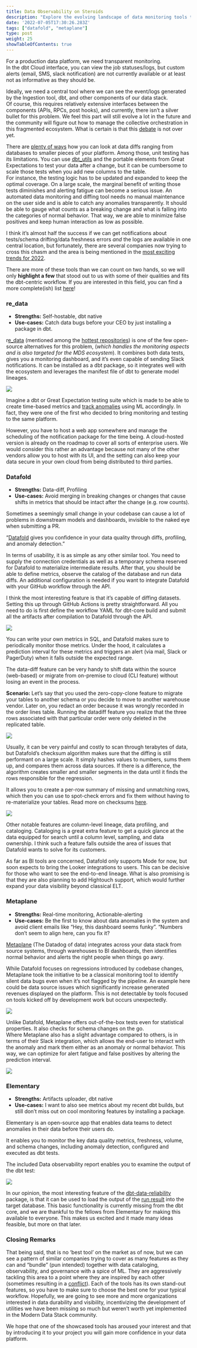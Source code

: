 ```yaml
---
title: Data Observability on Steroids
description: "Explore the evolving landscape of data monitoring tools that enhance transparency, reduce manual intervention, and tackle data discrepancies in modern data stacks."
date: '2022-07-05T17:30:26.283Z'
tags: ["datafold", "metaplane"]
type: post
weight: 25
showTableOfContents: true
---
```


For a production data platform, we need transparent monitoring.   
In the dbt Cloud interface, you can view the job statuses/logs, but custom alerts (email, SMS, slack notification) are not currently available or at least not as informative as they should be.

Ideally, we need a central tool where we can see the event/logs generated by the Ingestion tool, dbt, and other components of our data stack.   
Of course, this requires relatively extensive interfaces between the components (APIs, RPCs, post hooks), and currently, there isn’t a silver bullet for this problem. We feel this part will still evolve a lot in the future and the community will figure out how to manage the collective orchestration in this fragmented ecosystem. What is certain is that this [debate](https://roundup.getdbt.com/p/ep-26-the-bundling-vs-unbundling?s=r) is not over yet.

There are [plenty of ways](https://www.datafold.com/blog/different-ways-to-diff-data) how you can look at data diffs ranging from databases to smaller pieces of your platform. Among those, unit testing has its limitations. You can use [dbt\_utils](https://github.com/dbt-labs/dbt-utils) and the portable elements from Great Expectations to test your data after a change, but it can be cumbersome to scale those tests when you add new columns to the table.   
For instance, the testing logic has to be updated and expanded to keep the optimal coverage. On a large scale, the marginal benefit of writing those tests diminishes and alerting fatigue can become a serious issue. An automated data monitoring and diffing tool needs no manual maintenance on the user side and is able to catch any anomalies transparently. It should be able to gauge what counts as a breaking change and what is falling into the categories of normal behavior. That way, we are able to minimize false positives and keep human interaction as low as possible.

I think it’s almost half the success if we can get notifications about tests/schema drifting/data freshness errors _and_ the logs are available in one central location, but fortunately, there are several companies now trying to cross this chasm and the area is being mentioned in the [most exciting trends for 2022](https://humansofdata.atlan.com/2022/01/the-future-of-the-modern-data-stack-in-2022/).

There are more of these tools than we can count on two hands, so we will only **highlight a few** that stood out to us with some of their qualities and fits the dbt-centric workflow. If you are interested in this field, you can find a more complete(ish) list [here](https://www.metaplane.dev/state-of-data-quality-monitoring-2022)!

### re\_data

*   **Strengths:** Self-hostable, dbt native
*   **Use-cases:** Catch data bugs before your CEO by just installing a package in dbt.

r[e\_data](https://www.getre.io/) (mentioned among the [hottest repositories](https://dev.to/kuwala_io/what-are-the-hottest-dbt-repositories-you-should-star-on-github-2022-here-are-mine-2fj3)) is one of the few open-source alternatives for this problem, (_which handles the monitoring aspects and is also targeted for the MDS ecosystem_). It combines both data tests, gives you a monitoring dashboard, and it’s even capable of sending Slack notifications. It can be installed as a dbt package, so it integrates well with the ecosystem and leverages the manifest file of dbt to generate model lineages.

![](/images/1__TYkoH8vtBDMBbBeqQS1Nvg.png)

Imagine a dbt or Great Expectation testing suite which is made to be able to create time-based metrics and [track anomalies](https://docs.getre.io/latest/docs/reference/anomaly_detection) using ML accordingly. In fact, they were one of the first who decided to bring monitoring and testing to the same platform.

However, you have to host a web app somewhere and manage the scheduling of the notification package for the time being. A cloud-hosted version is already on the roadmap to cover all sorts of enterprise users. We would consider this rather an advantage because not many of the other vendors allow you to host with its UI, and the setting can also keep your data secure in your own cloud from being distributed to third parties.

### Datafold

*   **Strengths:** Data-diff, Profiling
*   **Use-cases:** Avoid merging in breaking changes or changes that cause shifts in metrics that should be intact after the change (e.g. row counts).

Sometimes a seemingly small change in your codebase can cause a lot of problems in downstream models and dashboards, invisible to the naked eye when submitting a PR.

“[Datafold](https://www.datafold.com/) gives you confidence in your data quality through diffs, profiling, and anomaly detection.”

In terms of usability, it is as simple as any other similar tool. You need to supply the connection credentials as well as a temporary schema reserved for Datafold to materialize intermediate results. After that, you should be able to define metrics, observe the catalog of the database and run data diffs. An additional configuration is needed if you want to integrate Datafold with your GitHub workflow through the API.

I think the most interesting feature is that it’s capable of diffing datasets. Setting this up through GitHub Actions is pretty straightforward. All you need to do is first define the workflow YAML for dbt-core build and submit all the artifacts after compilation to Datafold through the API.

![](/images/1__rf6mzIO3qCLlBEtCaJnIPw.png)

You can write your own metrics in SQL, and Datafold makes sure to periodically monitor those metrics. Under the hood, it calculates a prediction interval for these metrics and triggers an alert (via mail, Slack or PagerDuty) when it falls outside the expected range.

The data-diff feature can be very handy to shift data within the source (web-based) or migrate from on-premise to cloud (CLI feature) without losing an event in the process.

**Scenario:** Let’s say that you used the zero-copy-clone feature to migrate your tables to another schema or you decide to move to another warehouse vendor. Later on, you redact an order because it was wrongly recorded in the order lines table. Running the datadiff feature you realize that the three rows associated with that particular order were only deleted in the replicated table.

![](/images/0__ALxtEmbZVuuZmBd5.jpg)

Usually, it can be very painful and costly to scan through terabytes of data, but Datafold’s checksum algorithm makes sure that the diffing is still performant on a large scale. It simply hashes values to numbers, sums them up, and compares them across data sources. If there is a difference, the algorithm creates smaller and smaller segments in the data until it finds the rows responsible for the regression.

It allows you to create a per-row summary of missing and unmatching rows, which then you can use to spot-check errors and fix them without having to re-materialize your tables. Read more on checksums [here](https://sirupsen.com/napkin/problem-14-using-checksums-to-verify).

![](/images/1__WkLjCgSdUhKmp3gOaVa1Sw.png)

Other notable features are column-level lineage, data profiling, and cataloging. Cataloging is a great extra feature to get a quick glance at the data equipped for search until a column level, sampling, and data ownership. I think such a feature falls outside the area of issues that Datafold wants to solve for its customers.

As far as BI tools are concerned, Datafold only supports Mode for now, but soon expects to bring the Looker integrations to users. This can be decisive for those who want to see the end-to-end lineage. What is also promising is that they are also planning to add Hightouch support, which would further expand your data visibility beyond classical ELT.

### Metaplane

*   **Strengths:** Real-time monitoring, Actionable-alerting
*   **Use-cases:** Be the first to know about data anomalies in the system and avoid client emails like “Hey, this dashboard seems funky”. “Numbers don’t seem to align here, can you fix it?

[Metaplane](https://www.metaplane.dev/) (The Datadog of data) integrates across your data stack from source systems, through warehouses to BI dashboards, then identifies normal behavior and alerts the right people when things go awry.

While Datafold focuses on regressions introduced by codebase changes, Metaplane took the initiative to be a classical monitoring tool to identify silent data bugs even when it’s not flagged by the pipeline. An example here could be data source issues which significantly increase generated revenues displayed on the platform. This is not detectable by tools focused on tools kicked off by development work but occurs unexpectedly.

![](/images/1__gfgh8uX4ADOKI95X__fiuCQ.png)

Unlike Datafold, Metaplane offers out-of-the-box tests even for statistical properties. It also checks for schema changes on the go.   
Where Metaplane also has a slight advantage compared to others, is in terms of their Slack integration, which allows the end-user to interact with the anomaly and mark them either as an anomaly or normal behavior. This way, we can optimize for alert fatigue and false positives by altering the prediction interval.

![](/images/0__K9W9____BgNkM7cWMe.jpg)

### Elementary

*   **Strengths:** Artifacts uploader, dbt native
*   **Use-cases:** I want to also see metrics about my recent dbt builds, but still don’t miss out on cool monitoring features by installing a package.

Elementary is an open-source app that enables data teams to detect anomalies in their data before their users do.

It enables you to monitor the key data quality metrics, freshness, volume, and schema changes, including anomaly detection, configured and executed as dbt tests.

The included Data observability report enables you to examine the output of the dbt test:

![](/images/1__Sff1zibWkfe5huPhNcD1__A.png)

In our opinion, the most interesting feature of the [dbt-data-reliability](https://github.com/elementary-data/dbt-data-reliability) package, is that it can be used to load the output of the [run result](https://docs.getdbt.com/reference/artifacts/run-results-json) into the target database. This basic functionality is currently missing from the dbt core, and we are thankful to the fellows from Elementary for making this available to everyone. This makes us excited and it made many ideas feasible, but more on that later.

### **Closing Remarks**

That being said, that is no ‘best tool’ on the market as of now, but we can see a pattern of similar companies trying to cover as many features as they can and “bundle” (pun intended) together with data cataloging, observability, and governance with a spice of ML. They are aggressively tackling this area to a point where they are inspired by each other (sometimes resulting in a [conflict](https://news.ycombinator.com/item?id=30558137)). Each of the tools has its own stand-out features, so you have to make sure to choose the best one for your typical workflow. Hopefully, we are going to see more and more organizations interested in data durability and visibility, incentivizing the development of utilities we have been missing so much but weren’t worth yet implemented in the Modern Data Stack community.

We hope that one of the showcased tools has aroused your interest and that by introducing it to your project you will gain more confidence in your data platform.